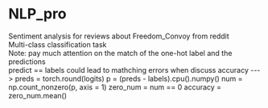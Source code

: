 # NLP_pro
Sentiment analysis for reviews about Freedom_Convoy from reddit\
Multi-class classification task\
Note: pay much attention on the match of the one-hot label and the predictions\
predict == labels could lead to mathching errors when discuss accuracy
--->
preds = torch.round(logits)
p = (preds - labels).cpu().numpy()
num = np.count_nonzero(p, axis = 1)
zero_num = num == 0
accuracy = zero_num.mean()
